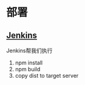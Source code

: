 # 部署

## [Jenkins](http://192.168.100.91:8080/)

Jenkins帮我们执行

1. npm install
2. npm build
2. copy dist to target server